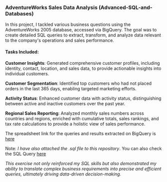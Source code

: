 ### AdventureWorks Sales Data Analysis (Advanced-SQL-and-Databases)

In this project, I tackled various business questions using the AdventureWorks 2005 database, accessed via BigQuery. The goal was to create detailed SQL queries to extract, transform, and analyze data relevant to the company's operations and sales performance.

#### Tasks Included:

**Customer Insights**: Generated comprehensive customer profiles, including identity, contact, location, and sales data, to provide actionable insights into individual customers.

**Customer Segmentation**: Identified top customers who had not placed orders in the last 365 days, enabling targeted marketing efforts.

**Activity Status**: Enhanced customer data with activity status, distinguishing between active and inactive customers over the past year.

**Regional Sales Reporting**: Analyzed monthly sales numbers across countries and regions, enriched with cumulative totals, sales rankings, and tax rate calculations to provide a holistic view of sales performance.

The spreadsheet link for the queries and results extracted on BigQuery is [here](https://docs.google.com/spreadsheets/d/1LXxD4bZwf6im9ukYTUWMMhBWqkKqkaWg_FzviUt-6bo/edit?gid=0#gid=0)

Note: *I have also attached the .sql file to this repository*. You can also check the SQL Query [here](https://github.com/bayoxx/Advanced-SQL-and-Databases/blob/main/Adavanced%20SQL.sql)

*This exercise not only reinforced my SQL skills but also demonstrated my ability to translate complex business requirements into precise and efficient queries, ultimately driving data-driven decision-making.*
